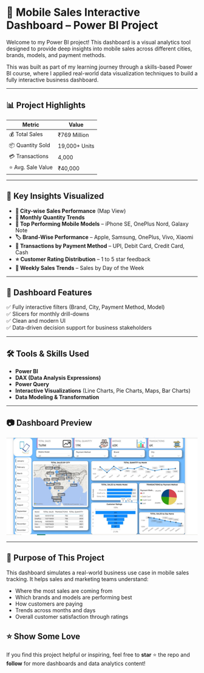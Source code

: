 # 📱 Mobile Sales Interactive Dashboard – Power BI Project

Welcome to my Power BI project! This dashboard is a visual analytics tool designed to provide deep insights into mobile sales across different cities, brands, models, and payment methods.

This was built as part of my learning journey through a skills-based Power BI course, where I applied real-world data visualization techniques to build a fully interactive business dashboard.

---

## 📊 Project Highlights

| Metric              | Value     |
|---------------------|-----------|
| 💰 Total Sales      | ₹769 Million |
| 📦 Quantity Sold    | 19,000+ Units |
| 💳 Transactions     | 4,000 |
| ⭐ Avg. Sale Value  | ₹40,000 |

---

## 🧠 Key Insights Visualized

- **📍 City-wise Sales Performance** (Map View)
- **📆 Monthly Quantity Trends**
- **📱 Top Performing Mobile Models** – iPhone SE, OnePlus Nord, Galaxy Note
- **🏷️ Brand-Wise Performance** – Apple, Samsung, OnePlus, Vivo, Xiaomi
- **💸 Transactions by Payment Method** – UPI, Debit Card, Credit Card, Cash
- **⭐ Customer Rating Distribution** – 1 to 5 star feedback
- **📅 Weekly Sales Trends** – Sales by Day of the Week

---

## 📌 Dashboard Features

✅ Fully interactive filters (Brand, City, Payment Method, Model)  
✅ Slicers for monthly drill-downs  
✅ Clean and modern UI  
✅ Data-driven decision support for business stakeholders

---

## 🛠️ Tools & Skills Used

- **Power BI**
- **DAX (Data Analysis Expressions)**
- **Power Query**
- **Interactive Visualizations** (Line Charts, Pie Charts, Maps, Bar Charts)
- **Data Modeling & Transformation**

---

## 📷 Dashboard Preview

![Mobile Sales Dashboard Preview](./my%20sales%20dashboard.jpg)

---

## 🎯 Purpose of This Project

This dashboard simulates a real-world business use case in mobile sales tracking. It helps sales and marketing teams understand:

- Where the most sales are coming from
- Which brands and models are performing best
- How customers are paying
- Trends across months and days
- Overall customer satisfaction through ratings


## ⭐ Show Some Love

If you find this project helpful or inspiring, feel free to **star** ⭐ the repo and **follow** for more dashboards and data analytics content!




